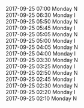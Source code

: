 2017-09-25 07:00 Monday  N  
2017-09-25 06:30 Monday  I  
2017-09-25 05:50 Monday  N  
2017-09-25 05:45 Monday  I  
2017-09-25 05:05 Monday  N  
2017-09-25 05:00 Monday  I  
2017-09-25 04:05 Monday  N  
2017-09-25 04:00 Monday  I  
2017-09-25 03:30 Monday  N  
2017-09-25 03:25 Monday  I  
2017-09-25 02:50 Monday  N  
2017-09-25 02:45 Monday  I  
2017-09-25 02:30 Monday  N  
2017-09-25 02:20 Monday  I  
2017-09-25 02:10 Monday  N  
